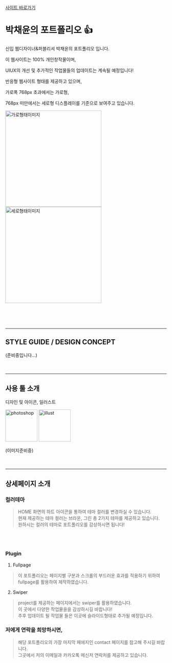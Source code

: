 [사이트 바로가기](https://github.com/yunyungu/yunyungu)

# 박채윤의 포트폴리오 :+1:

신입 웹디자이너&퍼블리셔 박채윤의 포트폴리오 입니다.

이 웹사이트는 100% 개인창작물이며,

UIUX의 개선 및 추가적인 작업물들의 업데이트는 계속될 예정입니다!

반응형 웹사이트 형태를 제공하고 있으며,

가로폭 768px 초과에서는 가로형,

768px 미만에서는 세로형 디스플레이를 기준으로 보여주고 있습니다.

<img width="300" alt="가로형태이미지" src="https://github.com/yunyungu/yunyungu.github.io/assets/157336396/487ce21f-21f6-4035-bdbe-1c92bf164a67">

<img width="300" alt="세로형태이미지" src="https://github.com/yunyungu/yunyungu.github.io/assets/157336396/60cd5db6-94ec-4471-96af-b852e83cfd72">

<br><br>
<br>

---

<h2>STYLE GUIDE / DESIGN CONCEPT</h2>

(준비중입니다...)
<br><br><br>

---

<h2>사용 툴 소개</h2>

디자인 및 아이콘, 일러스트

<img width="100" alt="photoshop" src="https://github.com/yunyungu/yunyungu.github.io/assets/157336396/8425f38b-e2e8-4d3d-b31a-ffcc492fc7c1">

<img width="100" alt="illust" src="https://github.com/yunyungu/yunyungu.github.io/assets/157336396/5e5af82b-cead-443e-958e-b3d9919fae1f">


(이미지준비중)
<br><br><br>

---

<h2> 상세페이지 소개 </h2>

<h3> 컬러테마 </h3>

> HOME 화면의 하트 아이콘을 통하여 테마 컬러를 변경하실 수 있습니다.<br>
> 현재 제공하는 테마 컬러는 브라운, 그린 총 2가지 테마를 제공하고 있습니다.<br>
> 원하시는 컬러의 테마로 포트폴리오를 감상하시면 됩니다!

<br><br>

<h3> Plugin </h3>

1. Fullpage

> 이 포트폴리오는 페이지별 구분과 스크롤의 부드러운 효과를 적용하기 위하여 fullpage를 활용하여 제작하였습니다.
 

2. Swiper

> project를 제공하는 페이지에서는 swiper를 활용하였습니다.<br>
> 이 곳에서 다양한 작업물을을 감상하시길 바랍니다!<br>
> 추후 업데이트 될 작업물 들은 이곳에 슬라이드형태로 추가될 예정입니다.


<h3> 저에게 연락을 희망하시면, </h3>

> 해당 포트폴리오의 가장 마지막 페에지인 contact 페이지를 참고해 주시길 바랍니다.<br>
> 그곳에서 저의 이메일과 카카오톡 메신저 연락처를 제공하고 있습니다.
